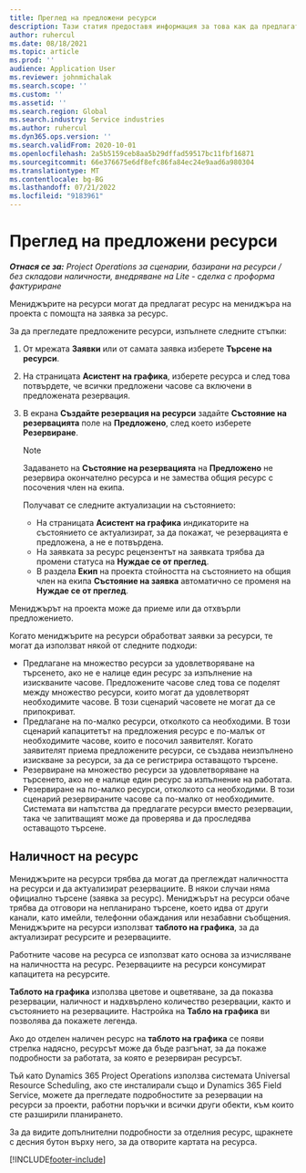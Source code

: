 ```yaml
---
title: Преглед на предложени ресурси
description: Тази статия предоставя информация за това как да предлагате ресурси за проекти.
author: ruhercul
ms.date: 08/18/2021
ms.topic: article
ms.prod: ''
audience: Application User
ms.reviewer: johnmichalak
ms.search.scope: ''
ms.custom: ''
ms.assetid: ''
ms.search.region: Global
ms.search.industry: Service industries
ms.author: ruhercul
ms.dyn365.ops.version: ''
ms.search.validFrom: 2020-10-01
ms.openlocfilehash: 2a5b5159ceb8aa5b29dffad59517bc11fbf16871
ms.sourcegitcommit: 66e376675e6df8efc86fa84ec24e9aad6a980304
ms.translationtype: MT
ms.contentlocale: bg-BG
ms.lasthandoff: 07/21/2022
ms.locfileid: "9183961"
---
```

# <a name="review-proposed-resources"></a>Преглед на предложени ресурси

_**Отнася се за:** Project Operations за сценарии, базирани на ресурси / без складови наличности, внедряване на Lite - сделка с проформа фактуриране_

Мениджърите на ресурси могат да предлагат ресурс на мениджъра на проекта с помощта на заявка за ресурс.

За да прегледате предложените ресурси, изпълнете следните стъпки:

1. От мрежата **Заявки** или от самата заявка изберете **Търсене на ресурси**.
2. На страницата **Асистент на графика**, изберете ресурса и след това потвърдете, че всички предложени часове са включени в предложената резервация.
3. В екрана **Създайте резервация на ресурси** задайте **Състояние на резервацията** поле на **Предложено**, след което изберете **Резервиране**.

    > [!NOTE]
    > Задаването на **Състояние на резервацията** на **Предложено** не резервира окончателно ресурса и не замества общия ресурс с посочения член на екипа.

    Получават се следните актуализации на състоянието:

    - На страницата **Асистент на графика** индикаторите на състоянието се актуализират, за да покажат, че резервацията е предложена, а не е потвърдена.
    - На заявката за ресурс рецензентът на заявката трябва да промени статуса на **Нуждае се от преглед**.
    - В раздела **Екип** на проекта стойността на състоянието на общия член на екипа **Състояние на заявка** автоматично се променя на **Нуждае се от преглед**.

Мениджърът на проекта може да приеме или да отхвърли предложението.

Когато мениджърите на ресурси обработват заявки за ресурси, те могат да използват някой от следните подходи:

- Предлагане на множество ресурси за удовлетворяване на търсенето, ако не е налице един ресурс за изпълнение на изискваните часове. Предложените часове след това се поделят между множество ресурси, които могат да удовлетворят необходимите часове. В този сценарий часовете не могат да се припокриват.
- Предлагане на по-малко ресурси, отколкото са необходими. В този сценарий капацитетът на предложения ресурс е по-малък от необходимите часове, които е посочил заявителят. Когато заявителят приема предложените ресурси, се създава неизпълнено изискване за ресурси, за да се регистрира оставащото търсене.
- Резервиране на множество ресурси за удовлетворяване на търсенето, ако не е налице един ресурс за изпълнение на работата.
- Резервиране на по-малко ресурси, отколкото са необходими. В този сценарий резервираните часове са по-малко от необходимите. Системата ви напътства да предлагате ресурси вместо резервации, така че запитващият може да проверява и да проследява оставащото търсене.

## <a name="resource-availability"></a>Наличност на ресурс

Мениджърите на ресурси трябва да могат да преглеждат наличността на ресурси и да актуализират резервациите. В някои случаи няма официално търсене (заявка за ресурс). Мениджърът на ресурси обаче трябва да отговори на непланирано търсене, което идва от други канали, като имейли, телефонни обаждания или незабавни съобщения. Мениджърите на ресурси използват **таблото на графика**, за да актуализират ресурсите и резервациите.

Работните часове на ресурса се използват като основа за изчисляване на наличността на ресурс. Резервациите на ресурси консумират капацитета на ресурсите.

**Таблото на графика** използва цветове и оцветяване, за да показва резервации, наличност и надхвърлено количество резервации, както и състоянието на резервациите. Настройка на **Табло на графика** ви позволява да покажете легенда.

Ако до отделен наличен ресурс на **таблото на графика** се появи стрелка надясно, ресурсът може да бъде разгънат, за да покаже подробности за работата, за която е резервиран ресурсът.

Тъй като Dynamics 365 Project Operations използва системата Universal Resource Scheduling, ако сте инсталирали също и Dynamics 365 Field Service, можете да прегледате подробностите за резервации на ресурси за проекти, работни поръчки и всички други обекти, към които сте разширили планирането.

За да видите допълнителни подробности за отделния ресурс, щракнете с десния бутон върху него, за да отворите картата на ресурса.



[!INCLUDE[footer-include](../includes/footer-banner.md)]
